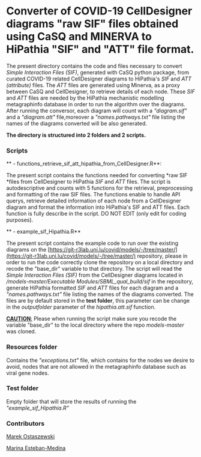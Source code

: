 # Converter of COVID-19 CellDesigner diagrams "raw SIF" files obtained using CaSQ and MINERVA to HiPathia "SIF" and "ATT" file format.

The present directory contains the code and files necessary to convert *Simple Interaction Files (SIF)*, generated with CaSQ python package, from curated COVID-19 related CellDesigner diagrams to HiPathia's *SIF* and *ATT (attribute)* files. The *ATT* files are generated using Minerva, as a proxy between CaSQ and CellDesigner, to retrieve details of each node. These *SIF* and *ATT* files are needed by the HiPathia mechanistic modelling metagraphinfo database in order to run the algorithm over the diagrams. After running the conversor, each diagram will count with a *"diagram.sif"* and a *"diagram.att"* file,moreover a *"names.pathways.txt"* file listing the names of the diagrams converted will be also generated.

**The directory is structured into 2 folders and 2 scripts.**

### Scripts

** - functions_retrieve_sif_att_hipathia_from_CellDesigner.R**:

The present script contains the functions needed for converting *raw SIF *files from CellDesigner to HiPathia *SIF* and *ATT* files. The script is autodescriptive and counts with 5 functions for the retrieval, preprocessing and formatting of the raw SIF files. The functions enable to handle API querys, retrieve detailed information of each node from a CellDesigner diagram and format the information into HiPathia's SIF and ATT files. Each function is fully describe in the script. DO NOT EDIT (only edit for coding purposes).




** - example_sif_Hipathia.R**

The present script contains the example code to run over the existing diagrams on the [https://git-r3lab.uni.lu/covid/models/-/tree/master/](https://git-r3lab.uni.lu/covid/models/-/tree/master/) repository, please in order to run the code correctly clone the repository on a local directory and recode the "base_dir" variable to that directory. The script will read the *Simple Interaction Files (SIF)* from the CellDesigner diagrams located in */models-master/Executable Modules/SBML_qual_build/sif* in the repository, generate HiPathia formatted *SIF* and *ATT* files for each diagram and a *"names.pathways.txt"* file listing the names of the diagrams converted. The files are by default stored in the **test folder**, this parameter can be change in the *outputfolder* parameter of the *hipathia.att.sif* function.

<u>**CAUTION**:</u> Please when running the script make sure you recode the variable "base_dir" to the local directory where the repo *models-master* was cloned.



### Resources folder
Contains the *"exceptions.txt"* file, which contains for the nodes we desire to avoid, nodes that are not allowed in the metagraphinfo database such as viral gene nodes.

### Test folder
Empty folder that will store the results of running the *"example_sif_Hipathia.R"*


### Contributors

[Marek Ostaszewski](https://fairdomhub.org/people/665)

[Marina Esteban-Medina](https://fairdomhub.org/people/1873)




